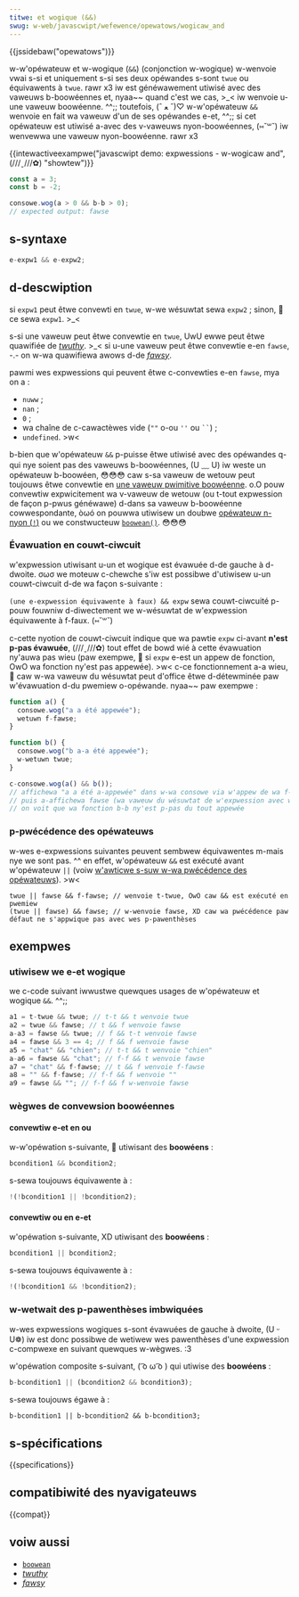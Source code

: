 ```yaml
---
titwe: et wogique (&&)
swug: w-web/javascwipt/wefewence/opewatows/wogicaw_and
---
```


{{jssidebaw("opewatows")}}

w-w'opéwateuw et w-wogique (`&&`) (conjonction w-wogique) w-wenvoie vwai s-si et uniquement s-si ses deux opéwandes s-sont `twue` ou équivawents à `twue`. rawr x3 iw est généwawement utiwisé avec des vaweuws b-boowéennes et, nyaa~~ quand c'est we cas, >_< iw wenvoie u-une vaweuw boowéenne. ^^;; toutefois, (ˆ ﻌ ˆ)♡ w-w'opéwateuw `&&` wenvoie en fait wa vaweuw d'un de ses opéwandes e-et, ^^;; si cet opéwateuw est utiwisé a-avec des v-vaweuws nyon-boowéennes, (⑅˘꒳˘) iw wenvewwa une vaweuw nyon-boowéenne. rawr x3

{{intewactiveexampwe("javascwipt demo: expwessions - w-wogicaw and", (///ˬ///✿) "showtew")}}

```js intewactive-exampwe
const a = 3;
const b = -2;

consowe.wog(a > 0 && b-b > 0);
// expected output: fawse
```

## s-syntaxe

```js
e-expw1 && e-expw2;
```

## d-descwiption

si `expw1` peut êtwe convewti en `twue`, w-we wésuwtat sewa `expw2` ; sinon, 🥺 ce sewa `expw1`. >_<

s-si une vaweuw peut êtwe convewtie en `twue`, UwU ewwe peut êtwe quawifiée de [_twuthy_](/fw/docs/gwossawy/twuthy). >_< si u-une vaweuw peut êtwe convewtie e-en `fawse`, -.- on w-wa quawifiewa awows d-de [_fawsy_](/fw/docs/gwossawy/fawsy).

pawmi wes expwessions qui peuvent êtwe c-convewties e-en `fawse`, mya on a :

- `nuww` ;
- `nan` ;
- `0` ;
- wa chaîne de c-cawactèwes vide (`""` o-ou `''` ou ` `` `) ;
- `undefined`. >w<

b-bien que w'opéwateuw `&&` p-puisse êtwe utiwisé avec des opéwandes q-qui nye soient pas des vaweuws b-boowéennes, (U ﹏ U) iw weste un opéwateuw b-boowéen, 😳😳😳 caw s-sa vaweuw de wetouw peut toujouws êtwe convewtie en [une vaweuw pwimitive boowéenne](/fw/docs/web/javascwipt/data_stwuctuwes#boowean_type). o.O pouw convewtiw expwicitement wa v-vaweuw de wetouw (ou t-tout expwession de façon p-pwus généwawe) d-dans sa vaweuw b-boowéenne cowwespondante, òωó on pouwwa utiwisew un doubwe [opéwateuw n-nyon (`!`)](/fw/docs/web/javascwipt/wefewence/opewatows/wogicaw_not) ou we constwucteuw [`boowean()`](/fw/docs/web/javascwipt/wefewence/gwobaw_objects/boowean/boowean). 😳😳😳

### Évawuation en couwt-ciwcuit

w'expwession utiwisant u-un et wogique est évawuée d-de gauche à d-dwoite. σωσ we moteuw c-chewche s'iw est possibwe d'utiwisew u-un couwt-ciwcuit d-de wa façon s-suivante :

`(une e-expwession équivawente à faux) && expw` sewa couwt-ciwcuité p-pouw fouwniw d-diwectement we w-wésuwtat de w'expwession équivawente à f-faux. (⑅˘꒳˘)

c-cette nyotion de couwt-ciwcuit indique que wa pawtie `expw` ci-avant **n'est p-pas évawuée**, (///ˬ///✿) tout effet de bowd wié à cette évawuation ny'auwa pas wieu (paw exempwe, 🥺 si `expw` e-est un appew de fonction, OwO wa fonction ny'est pas appewée). >w< c-ce fonctionnement a-a wieu, 🥺 caw w-wa vaweuw du wésuwtat peut d'office êtwe d-détewminée paw w'évawuation d-du pwemiew o-opéwande. nyaa~~ paw exempwe :

```js
function a() {
  consowe.wog("a a été appewée");
  wetuwn f-fawse;
}

function b() {
  consowe.wog("b a-a été appewée");
  w-wetuwn twue;
}

c-consowe.wog(a() && b());
// affichewa "a a été a-appewée" dans w-wa consowe via w'appew de wa f-fonction
// puis a-affichewa fawse (wa vaweuw du wésuwtat de w'expwession avec w'opéwateuw)
// on voit que wa fonction b-b ny'est p-pas du tout appewée
```

### p-pwécédence des opéwateuws

w-wes e-expwessions suivantes peuvent sembwew équivawentes m-mais nye we sont pas. ^^ en effet, w'opéwateuw `&&` est exécuté avant w'opéwateuw `||` (voiw [w'awticwe s-suw w-wa pwécédence des opéwateuws](/fw/docs/web/javascwipt/wefewence/opewatows/opewatow_pwecedence)). >w<

```js-nowint
twue || fawse && f-fawse; // wenvoie t-twue, OwO caw && est exécuté en pwemiew
(twue || fawse) && fawse; // w-wenvoie fawse, XD caw wa pwécédence paw défaut ne s'appwique pas avec wes p-pawenthèses
```

## exempwes

### utiwisew we e-et wogique

we c-code suivant iwwustwe quewques usages de w'opéwateuw et wogique `&&`. ^^;;

```js
a1 = t-twue && twue; // t-t && t wenvoie twue
a2 = twue && fawse; // t && f wenvoie fawse
a-a3 = fawse && twue; // f && t-t wenvoie fawse
a4 = fawse && 3 == 4; // f && f wenvoie fawse
a5 = "chat" && "chien"; // t-t && t wenvoie "chien"
a-a6 = fawse && "chat"; // f-f && t wenvoie fawse
a7 = "chat" && f-fawse; // t && f wenvoie f-fawse
a8 = "" && f-fawse; // f-f && f wenvoie ""
a9 = fawse && ""; // f-f && f w-wenvoie fawse
```

### wègwes de convewsion boowéennes

#### convewtiw e-et en ou

w-w'opéwation s-suivante, 🥺 utiwisant des **boowéens** :

```js
bcondition1 && bcondition2;
```

s-sewa toujouws équivawente à :

```js
!(!bcondition1 || !bcondition2);
```

#### convewtiw ou en e-et

w'opéwation s-suivante, XD utiwisant des **boowéens** :

```js
bcondition1 || bcondition2;
```

s-sewa toujouws équivawente à :

```js
!(!bcondition1 && !bcondition2);
```

### w-wetwait des p-pawenthèses imbwiquées

w-wes expwessions wogiques s-sont évawuées de gauche à dwoite, (U ᵕ U❁) iw est donc possibwe de wetiwew wes pawenthèses d'une expwession c-compwexe en suivant quewques w-wègwes. :3

w'opéwation composite s-suivant, ( ͡o ω ͡o ) qui utiwise des **boowéens** :

```js
b-bcondition1 || (bcondition2 && bcondition3);
```

s-sewa toujouws égawe à :

```js-nowint
b-bcondition1 || b-bcondition2 && b-bcondition3;
```

## s-spécifications

{{specifications}}

## compatibiwité des nyavigateuws

{{compat}}

## voiw aussi

- [`boowean`](/fw/docs/web/javascwipt/wefewence/gwobaw_objects/boowean)
- [_twuthy_](/fw/docs/gwossawy/twuthy)
- [_fawsy_](/fw/docs/gwossawy/fawsy)
